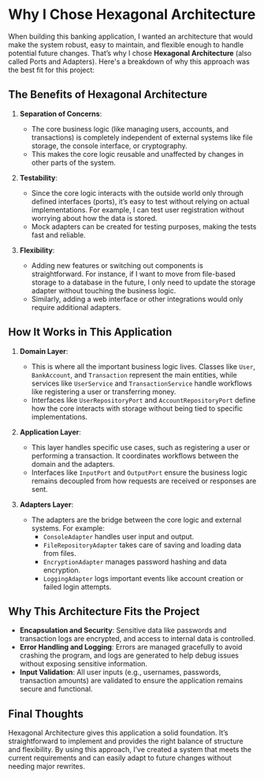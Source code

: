 # Why I Chose Hexagonal Architecture

When building this banking application, I wanted an architecture that would make the system robust, easy to maintain, and flexible enough to handle potential future changes. That’s why I chose **Hexagonal Architecture** (also called Ports and Adapters). Here's a breakdown of why this approach was the best fit for this project:

## The Benefits of Hexagonal Architecture

1. **Separation of Concerns**:
   - The core business logic (like managing users, accounts, and transactions) is completely independent of external systems like file storage, the console interface, or cryptography.
   - This makes the core logic reusable and unaffected by changes in other parts of the system.

2. **Testability**:
   - Since the core logic interacts with the outside world only through defined interfaces (ports), it’s easy to test without relying on actual implementations. For example, I can test user registration without worrying about how the data is stored.
   - Mock adapters can be created for testing purposes, making the tests fast and reliable.

3. **Flexibility**:
   - Adding new features or switching out components is straightforward. For instance, if I want to move from file-based storage to a database in the future, I only need to update the storage adapter without touching the business logic.
   - Similarly, adding a web interface or other integrations would only require additional adapters.

## How It Works in This Application

1. **Domain Layer**:
   - This is where all the important business logic lives. Classes like `User`, `BankAccount`, and `Transaction` represent the main entities, while services like `UserService` and `TransactionService` handle workflows like registering a user or transferring money.
   - Interfaces like `UserRepositoryPort` and `AccountRepositoryPort` define how the core interacts with storage without being tied to specific implementations.

2. **Application Layer**:
   - This layer handles specific use cases, such as registering a user or performing a transaction. It coordinates workflows between the domain and the adapters.
   - Interfaces like `InputPort` and `OutputPort` ensure the business logic remains decoupled from how requests are received or responses are sent.

3. **Adapters Layer**:
   - The adapters are the bridge between the core logic and external systems. For example:
     - `ConsoleAdapter` handles user input and output.
     - `FileRepositoryAdapter` takes care of saving and loading data from files.
     - `EncryptionAdapter` manages password hashing and data encryption.
     - `LoggingAdapter` logs important events like account creation or failed login attempts.

## Why This Architecture Fits the Project

- **Encapsulation and Security**: Sensitive data like passwords and transaction logs are encrypted, and access to internal data is controlled.
- **Error Handling and Logging**: Errors are managed gracefully to avoid crashing the program, and logs are generated to help debug issues without exposing sensitive information.
- **Input Validation**: All user inputs (e.g., usernames, passwords, transaction amounts) are validated to ensure the application remains secure and functional.

## Final Thoughts

Hexagonal Architecture gives this application a solid foundation. It’s straightforward to implement and provides the right balance of structure and flexibility. By using this approach, I’ve created a system that meets the current requirements and can easily adapt to future changes without needing major rewrites.
